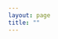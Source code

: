 ```yaml
---
layout: page
title: ""
---
```


<object data="assets/Academic_CV.pdf" width="1000" height="1000" type='application/pdf'></object>